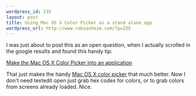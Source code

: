 ```yaml
--- 
wordpress_id: 235
layout: post
title: Using Mac OS X Color Picker as a stand alone app
wordpress_url: http://www.robsanheim.com/?p=235
---
```

I was just about to post this as an open question, when I actually scrolled in the google results and found this handy tip:

<a href="http://www.macosxhints.com/article.php?story=20060408050920158&lsrc=osxh">Make the Mac OS X Color Picker into an application</a>

That just makes the handy <a href="http://www.macworld.com/weblogs/macosxhints/2005/09/colorpickersecrets/index.php">Mac OS X color picker</a> that much better.  Now I don't need textedit open just grab hex codes for colors, or to grab colors from screens already loaded.  Nice.
